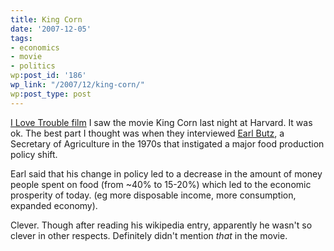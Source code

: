 ```yaml
---
title: King Corn
date: '2007-12-05'
tags:
- economics
- movie
- politics
wp:post_id: '186'
wp_link: "/2007/12/king-corn/"
wp:post_type: post
---
```


[I Love Trouble film](http://www.iucn-tftsg.org/?i_love_trouble)
I saw the movie King Corn last night at Harvard. It was ok. The best part I thought was when they interviewed [Earl Butz](http://en.wikipedia.org/wiki/Earl_Butz), a Secretary of Agriculture in the 1970s that instigated a major food production policy shift.

Earl said that his change in policy led to a decrease in the amount of money people spent on food (from ~40% to 15-20%) which led to the economic prosperity of today. (eg more disposable income, more consumption, expanded economy).

Clever. Though after reading his wikipedia entry, apparently he wasn't so clever in other respects. Definitely didn't mention _that_ in the movie.
